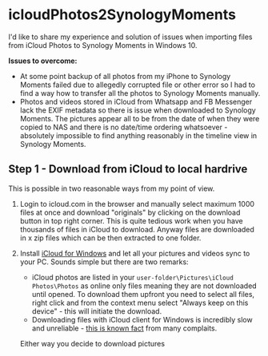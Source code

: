 # icloudPhotos2SynologyMoments

I'd like to share my experience and solution of issues when importing files from iCloud Photos to Synology Moments in Windows 10.

**Issues to overcome:**
* At some point backup of all photos from my iPhone to Synology Moments failed due to allegedly corrupted file or other error so I had to find a way how to transfer all the photos to Synology Moments manually.
* Photos and videos stored in iCloud from Whatsapp and FB Messenger lack the EXIF metadata so there is issue when downloaded to Synology Moments. The pictures appear all to be from the date of when they were copied to NAS and there is no date/time ordering whatsoever - absolutely impossible to find anything reasonably in the timeline view in Synology Moments.

## Step 1 - Download from iCloud to local hardrive
This is possible in two reasonable ways from my point of view.

1. Login to icloud.com in the browser and manually select maximum 1000 files at once and download "originals" by clicking on the download button in top right corner. This is quite tedious work when you have thousands of files in iCloud to download. Anyway files are downloaded in x zip files which can be then extracted to one folder.
1. Install [iCloud for Windows](https://support.apple.com/en-us/HT204283) and let all your pictures and videos sync to your PC. Sounds simple but there are two remarks:
    * iCloud photos are listed in your `user-folder\Pictures\iCloud Photos\Photos` as online only files meaning they are not downloaded until opened. To download them upfront you need to select all files, right click and from the context menu select "Always keep on this device" - this will initiate the download.
    * Downloading files with iCloud client for Windows is incredibly slow and unreliable - [this is known fact](https://discussions.apple.com/thread/250890633) from many complaits.
  
    Either way you decide to download pictures
  
